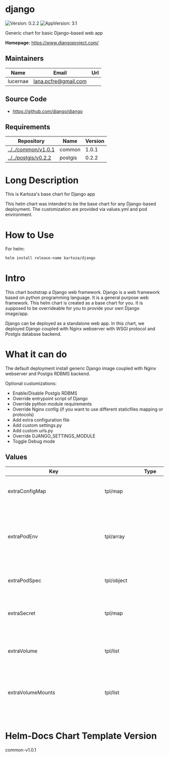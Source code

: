 

# django

![Version: 0.2.2](https://img.shields.io/badge/Version-0.2.2-informational?style=flat-square) ![AppVersion: 3.1](https://img.shields.io/badge/AppVersion-3.1-informational?style=flat-square)

Generic chart for basic Django-based web app

**Homepage:** <https://www.djangoproject.com/>

## Maintainers

| Name | Email | Url |
| ---- | ------ | --- |
| lucernae | lana.pcfre@gmail.com |  |

## Source Code

* <https://github.com/django/django>

## Requirements

| Repository | Name | Version |
|------------|------|---------|
| [../../common/v1.0.1](../../common/v1.0.1) | common | 1.0.1 |
| [../../postgis/v0.2.2](../../postgis/v0.2.2) | postgis | 0.2.2 |

# Long Description

This is Kartoza's base chart for Django app

This helm chart was intended to be the base chart for any Django-based deployment.
The customization are provided via values.yml and pod environment.

# How to Use

For helm:

```bash
helm install release-name kartoza/django
```

# Intro

This chart bootstrap a Django web framework.
Django is a web framework based on python programming language.
It is a general purpose web framework. This helm chart is created as a base chart
for you. It is supposed to be overrideable for you to provide your own Django image/app.

Django can be deployed as a standalone web app. In this chart, we deployed Django coupled with
Nginx webserver with WSGI protocol and Postgis database backend.

# What it can do

The default deployment install generic Django image coupled with Nginx webserver and Postgis RDBMS backend.

Optional customizations:

- Enable/Disable Postgis RDBMS
- Override entrypoint script of Django
- Override python module requirements
- Override Nginx config (if you want to use different staticfiles mapping or protocols)
- Add extra configuration file
- Add custom settings.py
- Add custom urls.py
- Override DJANGO_SETTINGS_MODULE
- Toggle Debug mode

## Values
<table height="800px">
	<thead>
		<th>Key</th>
		<th>Type</th>
		<th>Default</th>
		<th>Description</th>
	</thead>
	<tbody>
		<tr>
<td>

<a id="extraConfigMap" class="anchor">extraConfigMap</a>

</td>
<td>

tpl/map

</td>
<td>

```yaml
extraConfigMap: |
  # file_1: conf content
```

</td>
<td>

Define this for extra config map to be included in django-shared-config

</td>
</tr>
		<tr>
<td>

<a id="extraPodEnv" class="anchor">extraPodEnv</a>

</td>
<td>

tpl/array

</td>
<td>

```yaml
extraPodEnv: |
  - name: DJANGO_SETTINGS_MODULE
    value: "django.settings"
  - name: DEBUG
    value: {{ .Values.global.debug | quote }}
  - name: ROOT_URLCONF
    value: {{ .Values.global.rootURLConf | quote }}
  - name: MAIN_APP_NAME
    value: {{ .Values.global.mainAppName | quote }}
```

</td>
<td>

Define this for extra Django environment variables

</td>
</tr>
		<tr>
<td>

<a id="extraPodSpec" class="anchor">extraPodSpec</a>

</td>
<td>

tpl/object

</td>
<td>

```yaml
extraPodSpec: |
  #  nodeSelector:
  #    a.label: value
```

</td>
<td>

This will be evaluated as pod spec

</td>
</tr>
		<tr>
<td>

<a id="extraSecret" class="anchor">extraSecret</a>

</td>
<td>

tpl/map

</td>
<td>

```yaml
extraSecret: |
  #  key_1: value_1
```

</td>
<td>

Define this for extra secrets to be included in django-shared-secret secret

</td>
</tr>
		<tr>
<td>

<a id="extraVolume" class="anchor">extraVolume</a>

</td>
<td>

tpl/list

</td>
<td>

```yaml
extraVolume: |
  # You may potentially mount a config map/secret
  #  - name: custom-config
  #    configMap:
  #      name: geonode-config
```

</td>
<td>

Define this for extra volume (in pair with extraVolumeMounts)

</td>
</tr>
		<tr>
<td>

<a id="extraVolumeMounts" class="anchor">extraVolumeMounts</a>

</td>
<td>

tpl/list

</td>
<td>

```yaml
extraVolumeMounts: |
  # You may potentially mount a config map/secret
  #  - name: custom-config
  #    mountPath: /docker-entrypoint.sh
  #    subPath: docker-entrypoint.sh
  #    readOnly: true
```

</td>
<td>

Define this for extra volume mounts in the pod

</td>
</tr>
		<tr>
<td>

<a id="global.adminEmail" class="anchor">global.adminEmail</a>

</td>
<td>

string/email

</td>
<td>

```string/email
admin@localhost
```

</td>
<td>

Default admin email sender

</td>
</tr>
		<tr>
<td>

<a id="global.adminPassword" class="anchor">global.adminPassword</a>

</td>
<td>

object/common.secret

</td>
<td>

```yaml
# -- (string) Specify this password value. If not, it will be autogenerated everytime chart upgraded
value:
valueFrom:
    secretKeyRef:
        name:
        key: admin-password
```

</td>
<td>

Secret structure for Admin Password

</td>
</tr>
		<tr>
<td>

<a id="global.adminPassword.value" class="anchor">global.adminPassword.value</a>

</td>
<td>

string

</td>
<td>

```json
null
```

</td>
<td>

Specify this password value. If not, it will be autogenerated everytime chart upgraded

</td>
</tr>
		<tr>
<td>

<a id="global.adminUser" class="anchor">global.adminUser</a>

</td>
<td>

string

</td>
<td>

```json
"admin"
```

</td>
<td>

Default super user admin username

</td>
</tr>
		<tr>
<td>

<a id="global.databaseHost" class="anchor">global.databaseHost</a>

</td>
<td>

string

</td>
<td>

```json
null
```

</td>
<td>

Django database host location. By default this chart can generate standard postgres chart. So you can leave it as default. If you use external backend,  you must provide the value

</td>
</tr>
		<tr>
<td>

<a id="global.databaseName" class="anchor">global.databaseName</a>

</td>
<td>

string

</td>
<td>

```json
"django"
```

</td>
<td>

Django database name

</td>
</tr>
		<tr>
<td>

<a id="global.databasePassword" class="anchor">global.databasePassword</a>

</td>
<td>

object/common.secret

</td>
<td>

```yaml
# -- (string) Specify this password value. If not, it will be autogenerated everytime chart upgraded. If you use external backend, you must provide the value
value:
valueFrom:
    secretKeyRef:
        name:
        key: database-password
```

</td>
<td>

Secret structure for Database Password

</td>
</tr>
		<tr>
<td>

<a id="global.databasePassword.value" class="anchor">global.databasePassword.value</a>

</td>
<td>

string

</td>
<td>

```json
null
```

</td>
<td>

Specify this password value. If not, it will be autogenerated everytime chart upgraded. If you use external backend, you must provide the value

</td>
</tr>
		<tr>
<td>

<a id="global.databasePort" class="anchor">global.databasePort</a>

</td>
<td>

int

</td>
<td>

```json
5432
```

</td>
<td>

Django database port. By default this chart can generate standard postgres chart. So you can leave it as default. If you use external backend,  you must provide the value

</td>
</tr>
		<tr>
<td>

<a id="global.databaseURL" class="anchor">global.databaseURL</a>

</td>
<td>

string

</td>
<td>

```yaml
value:
valueFrom:
    secretKeyRef:
        name:
        key: database-url
```

</td>
<td>

Use this if you want to specify the full Database URL connection

</td>
</tr>
		<tr>
<td>

<a id="global.databaseUsername" class="anchor">global.databaseUsername</a>

</td>
<td>

string

</td>
<td>

```json
"django_db_user"
```

</td>
<td>

Database username backend to connect to. If you use external backend, provide the value

</td>
</tr>
		<tr>
<td>

<a id="global.debug" class="anchor">global.debug</a>

</td>
<td>

string/bool

</td>
<td>

```json
"False"
```

</td>
<td>

Python boolean literal, this will correspond to `DEBUG` environment variable inside the Django container. Useful as a debug switch.

</td>
</tr>
		<tr>
<td>

<a id="global.djangoArgs" class="anchor">global.djangoArgs</a>

</td>
<td>

tpl/list

</td>
<td>

```yaml
global.djangoArgs: |
  ["uwsgi","--chdir=${REPO_ROOT}","--module=${MAIN_APP_NAME}.wsgi","--socket=:8000","--http=0.0.0.0:8080","--processes=5","--buffer-size=8192"]
```

</td>
<td>

The django command args to be passed to entrypoint command

</td>
</tr>
		<tr>
<td>

<a id="global.djangoCommand" class="anchor">global.djangoCommand</a>

</td>
<td>

tpl/list

</td>
<td>

```yaml
global.djangoCommand: |
  ["/opt/django/scripts/docker-entrypoint.sh"]
```

</td>
<td>

The django entrypoint command to execute

</td>
</tr>
		<tr>
<td>

<a id="global.djangoSecretKey" class="anchor">global.djangoSecretKey</a>

</td>
<td>

object/common.secret

</td>
<td>

```yaml
# -- (string) Specify this Django Secret string value. If not, it will be autogenerated everytime chart upgraded
value:
valueFrom:
    secretKeyRef:
        name:
        key: django-secret
```

</td>
<td>

Secret structure for Django Secret Key

</td>
</tr>
		<tr>
<td>

<a id="global.djangoSecretKey.value" class="anchor">global.djangoSecretKey.value</a>

</td>
<td>

string

</td>
<td>

```json
null
```

</td>
<td>

Specify this Django Secret string value. If not, it will be autogenerated everytime chart upgraded

</td>
</tr>
		<tr>
<td>

<a id="global.djangoSettingsModule" class="anchor">global.djangoSettingsModule</a>

</td>
<td>

string

</td>
<td>

```json
"django.settings"
```

</td>
<td>

Django settings module to be used

</td>
</tr>
		<tr>
<td>

<a id="global.existingConfig" class="anchor">global.existingConfig</a>

</td>
<td>

tpl/string

</td>
<td>

```yaml
global.existingConfig: |
```

</td>
<td>

Name of existing config

</td>
</tr>
		<tr>
<td>

<a id="global.existingSecret" class="anchor">global.existingSecret</a>

</td>
<td>

tpl/string

</td>
<td>

```yaml
global.existingSecret: |
```

</td>
<td>

Name of existing secret

</td>
</tr>
		<tr>
<td>

<a id="global.fullnameOverride" class="anchor">global.fullnameOverride</a>

</td>
<td>

string

</td>
<td>

```json
null
```

</td>
<td>

You can override full release name

</td>
</tr>
		<tr>
<td>

<a id="global.mainAppName" class="anchor">global.mainAppName</a>

</td>
<td>

string

</td>
<td>

```json
"django"
```

</td>
<td>

The main app name to execute. Affects which settings, wsgi, and rootURL to use.

</td>
</tr>
		<tr>
<td>

<a id="global.mediaRoot" class="anchor">global.mediaRoot</a>

</td>
<td>

path

</td>
<td>

```json
"/opt/django/media"
```

</td>
<td>

Location to the media directory

</td>
</tr>
		<tr>
<td>

<a id="global.nameOverride" class="anchor">global.nameOverride</a>

</td>
<td>

string

</td>
<td>

```json
null
```

</td>
<td>

You can override release suffix

</td>
</tr>
		<tr>
<td>

<a id="global.rootURLConf" class="anchor">global.rootURLConf</a>

</td>
<td>

string

</td>
<td>

```json
"django.urls"
```

</td>
<td>

Django root URL conf to be used

</td>
</tr>
		<tr>
<td>

<a id="global.sharedConfigName" class="anchor">global.sharedConfigName</a>

</td>
<td>

string

</td>
<td>

```json
"django-shared-config"
```

</td>
<td>

Name of shared config store that will be generated

</td>
</tr>
		<tr>
<td>

<a id="global.sharedSecretName" class="anchor">global.sharedSecretName</a>

</td>
<td>

string

</td>
<td>

```json
"django-shared-secret"
```

</td>
<td>

Name of shared secret store that will be generated

</td>
</tr>
		<tr>
<td>

<a id="global.siteName" class="anchor">global.siteName</a>

</td>
<td>

string

</td>
<td>

```json
"django"
```

</td>
<td>

</td>
</tr>
		<tr>
<td>

<a id="global.staticRoot" class="anchor">global.staticRoot</a>

</td>
<td>

path

</td>
<td>

```json
"/opt/django/static"
```

</td>
<td>

Location to the static directory

</td>
</tr>
		<tr>
<td>

<a id="global.storageClassName" class="anchor">global.storageClassName</a>

</td>
<td>

string

</td>
<td>

```json
null
```

</td>
<td>

Storage class name used to provision PV

</td>
</tr>
		<tr>
<td>

<a id="image" class="anchor">image</a>

</td>
<td>

object/container-image

</td>
<td>

```yaml
# -- Image registry
registry: docker.io
# -- Image repository
repository: lucernae/django-sample
# -- Image tag
tag: "3.1"
# -- (k8s/containers/image/imagePullPolicy) Image pullPolicy
pullPolicy: IfNotPresent
```

</td>
<td>

Image map

</td>
</tr>
		<tr>
<td>

<a id="image.pullPolicy" class="anchor">image.pullPolicy</a>

</td>
<td>

k8s/containers/image/imagePullPolicy

</td>
<td>

```json
"IfNotPresent"
```

</td>
<td>

Image pullPolicy

</td>
</tr>
		<tr>
<td>

<a id="image.registry" class="anchor">image.registry</a>

</td>
<td>

string

</td>
<td>

```json
"docker.io"
```

</td>
<td>

Image registry

</td>
</tr>
		<tr>
<td>

<a id="image.repository" class="anchor">image.repository</a>

</td>
<td>

string

</td>
<td>

```json
"lucernae/django-sample"
```

</td>
<td>

Image repository

</td>
</tr>
		<tr>
<td>

<a id="image.tag" class="anchor">image.tag</a>

</td>
<td>

string

</td>
<td>

```json
"3.1"
```

</td>
<td>

Image tag

</td>
</tr>
		<tr>
<td>

<a id="ingress.annotations" class="anchor">ingress.annotations</a>

</td>
<td>

dict

</td>
<td>

```json
{}
```

</td>
<td>

Custom Ingress annotations

</td>
</tr>
		<tr>
<td>

<a id="ingress.enabled" class="anchor">ingress.enabled</a>

</td>
<td>

bool

</td>
<td>

```json
false
```

</td>
<td>

Set to true to generate Ingress resource

</td>
</tr>
		<tr>
<td>

<a id="ingress.host" class="anchor">ingress.host</a>

</td>
<td>

tpl/string

</td>
<td>

```yaml
ingress.host: |
```

</td>
<td>

Set custom host name. (DNS name convention)

</td>
</tr>
		<tr>
<td>

<a id="ingress.labels" class="anchor">ingress.labels</a>

</td>
<td>

dict

</td>
<td>

```json
{}
```

</td>
<td>

Custom Ingress labels

</td>
</tr>
		<tr>
<td>

<a id="ingress.tls.enabled" class="anchor">ingress.tls.enabled</a>

</td>
<td>

bool

</td>
<td>

```json
false
```

</td>
<td>

Set to true to enable HTTPS

</td>
</tr>
		<tr>
<td>

<a id="ingress.tls.secretName" class="anchor">ingress.tls.secretName</a>

</td>
<td>

string

</td>
<td>

```json
"django-tls"
```

</td>
<td>

You must provide a secret name where the TLS cert is stored

</td>
</tr>
		<tr>
<td>

<a id="persistence.mediaDir.accessModes[0]" class="anchor">persistence.mediaDir.accessModes[0]</a>

</td>
<td>

string

</td>
<td>

```json
"ReadWriteOnce"
```

</td>
<td>

</td>
</tr>
		<tr>
<td>

<a id="persistence.mediaDir.annotations" class="anchor">persistence.mediaDir.annotations</a>

</td>
<td>

object

</td>
<td>

```json
{}
```

</td>
<td>

</td>
</tr>
		<tr>
<td>

<a id="persistence.mediaDir.enabled" class="anchor">persistence.mediaDir.enabled</a>

</td>
<td>

bool

</td>
<td>

```json
true
```

</td>
<td>

Allow persistence

</td>
</tr>
		<tr>
<td>

<a id="persistence.mediaDir.existingClaim" class="anchor">persistence.mediaDir.existingClaim</a>

</td>
<td>

string

</td>
<td>

```json
false
```

</td>
<td>

Set to an existing claim if you have it

</td>
</tr>
		<tr>
<td>

<a id="persistence.mediaDir.mountPath" class="anchor">persistence.mediaDir.mountPath</a>

</td>
<td>

path

</td>
<td>

```json
"/opt/django/media"
```

</td>
<td>

This has to be the same with [global.mediaRoot](#global--mediaroot)

</td>
</tr>
		<tr>
<td>

<a id="persistence.mediaDir.size" class="anchor">persistence.mediaDir.size</a>

</td>
<td>

string

</td>
<td>

```json
"8Gi"
```

</td>
<td>

</td>
</tr>
		<tr>
<td>

<a id="persistence.mediaDir.subPath" class="anchor">persistence.mediaDir.subPath</a>

</td>
<td>

string

</td>
<td>

```json
"media"
```

</td>
<td>

</td>
</tr>
		<tr>
<td>

<a id="persistence.staticDir.accessModes[0]" class="anchor">persistence.staticDir.accessModes[0]</a>

</td>
<td>

string

</td>
<td>

```json
"ReadWriteOnce"
```

</td>
<td>

</td>
</tr>
		<tr>
<td>

<a id="persistence.staticDir.annotations" class="anchor">persistence.staticDir.annotations</a>

</td>
<td>

object

</td>
<td>

```json
{}
```

</td>
<td>

</td>
</tr>
		<tr>
<td>

<a id="persistence.staticDir.enabled" class="anchor">persistence.staticDir.enabled</a>

</td>
<td>

bool

</td>
<td>

```json
false
```

</td>
<td>

Allow persistence

</td>
</tr>
		<tr>
<td>

<a id="persistence.staticDir.existingClaim" class="anchor">persistence.staticDir.existingClaim</a>

</td>
<td>

string

</td>
<td>

```json
false
```

</td>
<td>

Set to an existing claim if you have it

</td>
</tr>
		<tr>
<td>

<a id="persistence.staticDir.mountPath" class="anchor">persistence.staticDir.mountPath</a>

</td>
<td>

path

</td>
<td>

```json
"/opt/django/static"
```

</td>
<td>

This has to be the same with [global.staticRoot](#global--staticroot)

</td>
</tr>
		<tr>
<td>

<a id="persistence.staticDir.size" class="anchor">persistence.staticDir.size</a>

</td>
<td>

string

</td>
<td>

```json
"8Gi"
```

</td>
<td>

</td>
</tr>
		<tr>
<td>

<a id="persistence.staticDir.subPath" class="anchor">persistence.staticDir.subPath</a>

</td>
<td>

string

</td>
<td>

```json
"static"
```

</td>
<td>

</td>
</tr>
		<tr>
<td>

<a id="postgis.enabled" class="anchor">postgis.enabled</a>

</td>
<td>

bool

</td>
<td>

```json
true
```

</td>
<td>

Enable postgis as database backend by default. Set to false if using different external backend.

</td>
</tr>
		<tr>
<td>

<a id="postgis.existingSecret" class="anchor">postgis.existingSecret</a>

</td>
<td>

tpl/string

</td>
<td>

```yaml
postgis.existingSecret: |
```

</td>
<td>

Existing secret to be used

</td>
</tr>
		<tr>
<td>

<a id="postgis.extraConfigMap" class="anchor">postgis.extraConfigMap</a>

</td>
<td>

tpl/object

</td>
<td>

```yaml
postgis.extraConfigMap: |
  django-db.sh: |
    #!/usr/bin/env bash
    DATABASE="{{ .Values.global.databaseName }}"
    # password comes from environment variables, so it can be retrieved from secret
    DATABASE_USER="{{ .Values.global.databaseUsername }}"
    # create database
    su postgres -c "createdb ${DATABASE}"
    # create role
    cat << EOF | su postgres -c "psql"
    CREATE ROLE ${DATABASE_USER};
    EOF
    # modify permissions
    cat << EOF | su postgres -c "psql -d ${DATABASE}"
    -- Create role
    ALTER ROLE ${DATABASE_USER} LOGIN PASSWORD '${DATABASE_PASSWORD}';
    ALTER DATABASE ${DATABASE} OWNER TO ${DATABASE_USER};
    EOF
```

</td>
<td>

Extra config map for postgis to be included Can be used to pregenerate Django database for first setup

</td>
</tr>
		<tr>
<td>

<a id="postgis.extraPodEnv" class="anchor">postgis.extraPodEnv</a>

</td>
<td>

tpl/array

</td>
<td>

```yaml
postgis.extraPodEnv: |
  - name: DATABASE_PASSWORD
    valueFrom:
      secretKeyRef:
        name: {{ include "common.sharedSecretName" . | quote }}
        key: {{ .Values.global.databasePassword.valueFrom.secretKeyRef.key }}
```

</td>
<td>

Extra pod env for postgis We expose Django database password in case we need to pregenerate it

</td>
</tr>
		<tr>
<td>

<a id="postgis.extraVolume" class="anchor">postgis.extraVolume</a>

</td>
<td>

tpl/array

</td>
<td>

```yaml
postgis.extraVolume: |
  - name: config-volume
    configMap:
      name: {{ template "common.fullname" . }}
      defaultMode: 0755
```

</td>
<td>

Extra volume declaration for postgis We use extra volume to mount postgis configmap to pregenerate database

</td>
</tr>
		<tr>
<td>

<a id="postgis.extraVolumeMounts" class="anchor">postgis.extraVolumeMounts</a>

</td>
<td>

tpl/array

</td>
<td>

```yaml
postgis.extraVolumeMounts: |
  - mountPath: /docker-entrypoint-initdb.d/django-db.sh
    subPath: django-db.sh
    name: config-volume
```

</td>
<td>

Extra volume mounts for postgis We use extra volume mounts postgis configmap to pregenerate database

</td>
</tr>
		<tr>
<td>

<a id="postgis.nameOverride" class="anchor">postgis.nameOverride</a>

</td>
<td>

string

</td>
<td>

```json
"postgis"
```

</td>
<td>

</td>
</tr>
		<tr>
<td>

<a id="postgis.postgresqlPassword" class="anchor">postgis.postgresqlPassword</a>

</td>
<td>

object/common.secret

</td>
<td>

```yaml
value:
```

</td>
<td>

Postgres super user password. It can be different than [global.databasePassword](#global--databasePassword)

</td>
</tr>
		<tr>
<td>

<a id="postgis.postgresqlUsername" class="anchor">postgis.postgresqlUsername</a>

</td>
<td>

string

</td>
<td>

```json
"superuser"
```

</td>
<td>

Postgres super user account. It can be different than [global.databaseUsername](#global--databaseUsername)

</td>
</tr>
		<tr>
<td>

<a id="probe" class="anchor">probe</a>

</td>
<td>

tpl/object

</td>
<td>

```yaml
probe: |
```

</td>
<td>

Probe can be overridden

</td>
</tr>
		<tr>
<td>

<a id="service.annotations" class="anchor">service.annotations</a>

</td>
<td>

dict

</td>
<td>

```json
{}
```

</td>
<td>

Extra service annotations

</td>
</tr>
		<tr>
<td>

<a id="service.clusterIP" class="anchor">service.clusterIP</a>

</td>
<td>

string

</td>
<td>

```json
""
```

</td>
<td>

Specify `None` for headless service. Otherwise, leave them be.

</td>
</tr>
		<tr>
<td>

<a id="service.externalIPs" class="anchor">service.externalIPs</a>

</td>
<td>

tpl/array

</td>
<td>

```yaml
service.externalIPs: |
```

</td>
<td>

Specify for LoadBalancer service type

</td>
</tr>
		<tr>
<td>

<a id="service.nodePort" class="anchor">service.nodePort</a>

</td>
<td>

int

</td>
<td>

```json
null
```

</td>
<td>

Specify node port, for NodePort service type

</td>
</tr>
		<tr>
<td>

<a id="service.port" class="anchor">service.port</a>

</td>
<td>

int

</td>
<td>

```json
80
```

</td>
<td>

Specify service port

</td>
</tr>
		<tr>
<td>

<a id="service.type" class="anchor">service.type</a>

</td>
<td>

string

</td>
<td>

```json
"ClusterIP"
```

</td>
<td>

Define k8s service for Django.

</td>
</tr>
		<tr>
<td>

<a id="test.django.containers" class="anchor">test.django.containers</a>

</td>
<td>

tpl/array

</td>
<td>

```(tpl)

```

</td>
<td>

List of containers override for testing

</td>
</tr>
	</tbody>
</table>

# Helm-Docs Chart Template Version
common-v1.0.1
